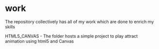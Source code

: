# work
The repository collectively has all of my work which are done to enrich my skills

HTML5_CANVAS - The folder hosts a simple project to play attract animation using html5 and Canvas
